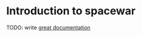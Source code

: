 # Introduction to spacewar

TODO: write [great documentation](http://jacobian.org/writing/what-to-write/)
